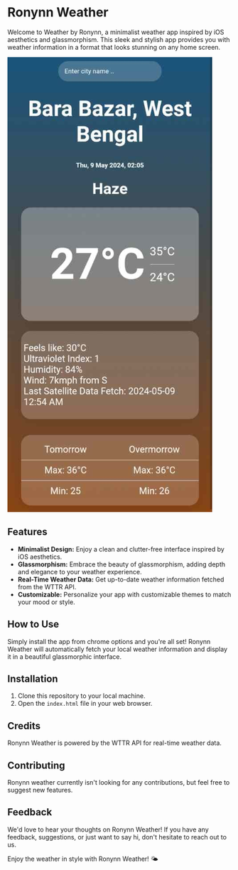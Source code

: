 # Ronynn Weather

Welcome to Weather by Ronynn, a minimalist weather app inspired by iOS aesthetics and glassmorphism. This sleek and stylish app provides you with weather information in a format that looks stunning on any home screen.

![Screenshot](screen.png)

## Features
- **Minimalist Design:** Enjoy a clean and clutter-free interface inspired by iOS aesthetics.
- **Glassmorphism:** Embrace the beauty of glassmorphism, adding depth and elegance to your weather experience.
- **Real-Time Weather Data:** Get up-to-date weather information fetched from the WTTR API.
- **Customizable:** Personalize your app with customizable themes to match your mood or style.

## How to Use
Simply install the app from chrome options and you're all set! Ronynn Weather will automatically fetch your local weather information and display it in a beautiful glassmorphic interface.

## Installation
1. Clone this repository to your local machine.
2. Open the `index.html` file in your web browser.

## Credits
Ronynn Weather is powered by the WTTR API for real-time weather data.

## Contributing
Ronynn weather currently isn't looking for any contributions, but feel free to suggest new features.

## Feedback
We'd love to hear your thoughts on Ronynn Weather! If you have any feedback, suggestions, or just want to say hi, don't hesitate to reach out to us.

Enjoy the weather in style with Ronynn Weather! 🌤️